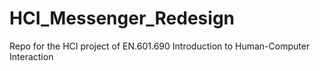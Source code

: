 # HCI_Messenger_Redesign
Repo for the HCI project of EN.601.690 Introduction to Human-Computer Interaction
